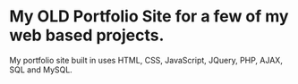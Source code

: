 # My OLD Portfolio Site for a few of my web based projects.

My portfolio site built in uses HTML, CSS, JavaScript, JQuery, PHP, AJAX, SQL and MySQL.
